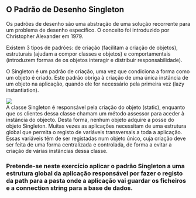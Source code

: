 <h2>O Padrão de Desenho Singleton</h2>

Os padrões de desenho são uma abstração de uma solução recorrente para um problema de desenho específico. O conceito foi introduzido por Christopher Alexander em 1979.

Existem 3 tipos de padrões: de criação (facilitam a criação de objetos), estruturais (ajudam a compor classes e objetos) e comportamentais (introduzem formas de os objetos interagir e distribuir responsabilidade). 

O Singleton é um padrão de criação, uma vez que condiciona a forma como um objeto é criado. Este padrão obriga à criação de uma única instância de um objeto na aplicação, quando ele for necessário pela primeira vez (lazy instantiation).


<img src='http://ec2-18-220-227-92.us-east-2.compute.amazonaws.com/static/files/SingletonPattern/resources/singleton.png'>
 
<br>
A classe Singleton é responsável pela criação do objeto (static), enquanto que os clientes dessa classe chamam um método assessor para aceder à instância do objecto. Desta forma, nenhum objeto adquire a posse do objeto Singleton.
Muitas vezes as aplicações necessitam de uma estrutura global que permita o registo de variáveis transversais a toda a aplicação. Essas variáveis têm de ser registadas num objeto único, cuja criação deve ser feita de uma forma centralizada e controlada, de forma a evitar a criação de várias instâncias dessa classe.

<h3>Pretende-se neste exercício aplicar o padrão Singleton a uma estrutura global da aplicação responsável por fazer o registo da path para a pasta onde a aplicação vai guardar os ficheiros e a connection string para a base de dados.</h3>
